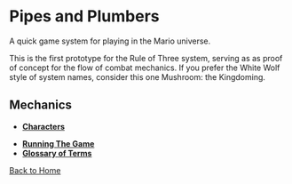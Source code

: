 ---
---

# Pipes and Plumbers

A quick game system for playing in the Mario universe.

This is the first prototype for the Rule of Three system, serving as as proof of concept for the flow of combat mechanics. If you prefer the White Wolf style of system names, consider this one Mushroom: the Kingdoming.

## Mechanics

- **[Characters]({{site.baseurl}}/pipes-and-plumbers/characters)**
<!-- - **Races** -->
<!-- - **Techniques** -->
<!-- - **Equipment** -->
- **[Running The Game]({{site.baseurl}}/pipes-and-plumbers/running-the-game)**
- **[Glossary of Terms]({{site.baseurl}}/pipes-and-plumbers/glossary)**

<!--
## Adventures

- **Pipes and Plumbers:** A mysterious star has fallen from the sky, and now Princess Toadstool has kidnapped Bowser! It's up to the Koopa Troop to defeat the nefarious Princess, rescue Bowser, and save the Mushroom Kingdom!
- **Advanced Pipes and Plumbers:** One of Kamek's apprentices has stolen the plans for a device deemed too powerful to build, a weapon known only by the code name Project Blue Shell.
 -->

[Back to Home]({{site.baseurl}}/)
